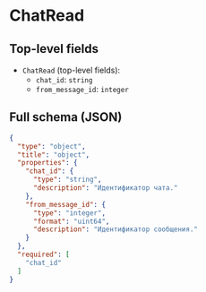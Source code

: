 # ChatRead

## Top-level fields
- `ChatRead` (top-level fields):
  - `chat_id`: `string`
  - `from_message_id`: `integer`

## Full schema (JSON)
```json
{
  "type": "object",
  "title": "object",
  "properties": {
    "chat_id": {
      "type": "string",
      "description": "Идентификатор чата."
    },
    "from_message_id": {
      "type": "integer",
      "format": "uint64",
      "description": "Идентификатор сообщения."
    }
  },
  "required": [
    "chat_id"
  ]
}
```
